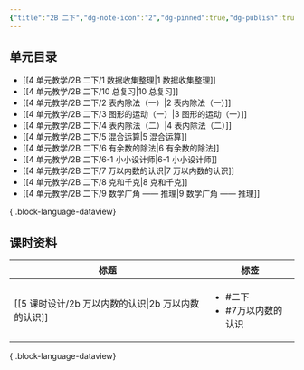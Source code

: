```yaml
---
{"title":"2B 二下","dg-note-icon":"2","dg-pinned":true,"dg-publish":true,"permalink":"/4 单元教学/2B 二下/","pinned":true,"dgPassFrontmatter":true,"noteIcon":"2"}
---
```



## 单元目录

- [[4 单元教学/2B 二下/1 数据收集整理\|1 数据收集整理]]
- [[4 单元教学/2B 二下/10 总复习\|10 总复习]]
- [[4 单元教学/2B 二下/2 表内除法（一）\|2 表内除法（一）]]
- [[4 单元教学/2B 二下/3 图形的运动（一）\|3 图形的运动（一）]]
- [[4 单元教学/2B 二下/4 表内除法（二）\|4 表内除法（二）]]
- [[4 单元教学/2B 二下/5 混合运算\|5 混合运算]]
- [[4 单元教学/2B 二下/6 有余数的除法\|6 有余数的除法]]
- [[4 单元教学/2B 二下/6-1 小小设计师\|6-1 小小设计师]]
- [[4 单元教学/2B 二下/7 万以内数的认识\|7 万以内数的认识]]
- [[4 单元教学/2B 二下/8 克和千克\|8 克和千克]]
- [[4 单元教学/2B 二下/9 数学广角 —— 推理\|9 数学广角 —— 推理]]

{ .block-language-dataview}

## 课时资料

| 标题                                   | 标签                                      |
| ------------------------------------ | --------------------------------------- |
| [[5 课时设计/2b 万以内数的认识\|2b 万以内数的认识]] | <ul><li>#二下</li><li>#7万以内数的认识</li></ul> |

{ .block-language-dataview}